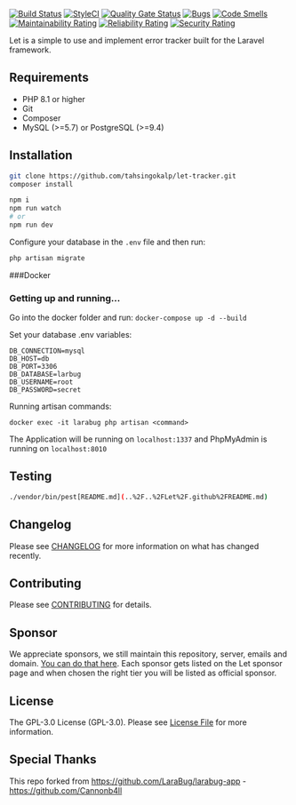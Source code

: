 [![Build Status](https://github.com/tahsingokalp/lett-tracker/workflows/tests/badge.svg)](https://github.com/tahsingokalp/lett-tracker/actions)
[![StyleCI](https://github.styleci.io/repos/607028357/shield?branch=development)](https://github.styleci.io/repos/607028357?branch=development)
[![Quality Gate Status](https://sonarcloud.io/api/project_badges/measure?project=TahsinGokalp_lett-tracker&metric=alert_status)](https://sonarcloud.io/summary/new_code?id=TahsinGokalp_lett-tracker)
[![Bugs](https://sonarcloud.io/api/project_badges/measure?project=TahsinGokalp_lett-tracker&metric=bugs)](https://sonarcloud.io/summary/new_code?id=TahsinGokalp_lett-tracker)
[![Code Smells](https://sonarcloud.io/api/project_badges/measure?project=TahsinGokalp_lett-tracker&metric=code_smells)](https://sonarcloud.io/summary/new_code?id=TahsinGokalp_lett-tracker)
[![Maintainability Rating](https://sonarcloud.io/api/project_badges/measure?project=TahsinGokalp_lett-tracker&metric=sqale_rating)](https://sonarcloud.io/summary/new_code?id=TahsinGokalp_lett-tracker)
[![Reliability Rating](https://sonarcloud.io/api/project_badges/measure?project=TahsinGokalp_lett-tracker&metric=reliability_rating)](https://sonarcloud.io/summary/new_code?id=TahsinGokalp_lett-tracker)
[![Security Rating](https://sonarcloud.io/api/project_badges/measure?project=TahsinGokalp_lett-tracker&metric=security_rating)](https://sonarcloud.io/summary/new_code?id=TahsinGokalp_lett-tracker)

Let is a simple to use and implement error tracker built for the Laravel framework.

## Requirements

* PHP 8.1 or higher
* Git
* Composer
* MySQL (>=5.7) or PostgreSQL (>=9.4)

## Installation

```bash
git clone https://github.com/tahsingokalp/let-tracker.git
composer install

npm i
npm run watch
# or
npm run dev
```

Configure your database in the `.env` file and then run:

```bash
php artisan migrate
```

###Docker

### Getting up and running...

Go into the docker folder and run:
`docker-compose up -d --build`

Set your database .env variables:
```
DB_CONNECTION=mysql
DB_HOST=db
DB_PORT=3306
DB_DATABASE=larbug
DB_USERNAME=root
DB_PASSWORD=secret
```

Running artisan commands:

`docker exec -it larabug php artisan <command>`

The Application will be running on `localhost:1337` and PhpMyAdmin is running on `localhost:8010`

## Testing

```bash
./vendor/bin/pest[README.md](..%2F..%2FLet%2F.github%2FREADME.md)
```

## Changelog

Please see [CHANGELOG](../CHANGELOG.md) for more information on what has changed recently.

## Contributing

Please see [CONTRIBUTING](CONTRIBUTING.md) for details.

## Sponsor

We appreciate sponsors, we still maintain this repository, server, emails and domain. [You can do that here](https://github.com/sponsors/Cannonb4ll).
Each sponsor gets listed on the Let sponsor page and when chosen the right tier you will be listed as official sponsor.

## License

The GPL-3.0 License (GPL-3.0). Please see [License File](LICENSE.md) for more information.

## Special Thanks

This repo forked from https://github.com/LaraBug/larabug-app - https://github.com/Cannonb4ll

